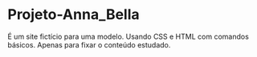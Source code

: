 # Projeto-Anna_Bella
É um site fictício para uma modelo. Usando CSS e HTML com comandos básicos.  Apenas para fixar o conteúdo estudado.


